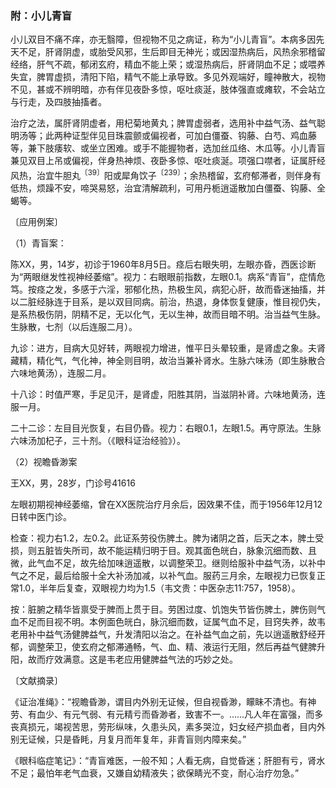 ### 附：小儿青盲

小儿双目不痛不痒，亦无翳障，但视物不见之病证，称为“小儿青盲”。本病多因先天不足，肝肾阴虚，或胎受风邪，生后即目无神光；或因湿热病后，风热余邪稽留经络，肝气不疏，郁闭玄府，精血不能上荣；或湿热病后，肝肾阴血不足；或喂养失宜，脾胃虚损，清阳下陷，精气不能上承导致。多见外观端好，瞳神散大，视物不见，甚或不辨明暗，亦有伴见夜卧多惊，呕吐痰涎，肢体强直或瘫软，不会站立与行走，及四肢抽搐者。

治疗之法，属肝肾阴虚者，用杞菊地黄丸；脾胃虚弱者，选用补中益气汤、益气聪明汤等；此两种证型伴见目珠震颤或偏视者，可加白僵蚕、钩藤、白芍、鸡血藤等，兼下肢痿软、或坐立困难。或手不能握物者，选加丝瓜络、木瓜等。小儿青盲兼见双目上吊或偏视，伴身热神烦、夜卧多惊、呕吐痰涎。项强口噤者，证属肝经风热，治宜牛胆丸<sup>〔39〕</sup>阳或犀角饮子<sup>〔239〕</sup>；余热稽留，玄府郁滞者，则伴身有低热，烦躁不安，啼哭易怒，治宜清解疏利，可用丹栀逍遥散加白僵蚕、钩藤、全蝎等。

〔应用例案〕

（1）青盲案：

陈XX，男，14岁，初诊于1960年8月5日。痉后右眼失明，左眼亦昏，西医诊断为“两眼继发性视神经萎缩”。视力：右眼眼前指数，左眼0.1。病系“青盲”，症情危笃。按痉之发，多感于六淫，邪郁化热，热极生风，病犯心肝，故而昏迷抽搐，并以二脏经脉连于目系，是以双目同病。前治，热退，身体恢复健康，惟目视仍失，是系热极伤阴，阴精不足，无以化气，无以生神，故而目暗不明。治当益气生脉。生脉散，七剂（以后连服二月）。

九诊：进方，目病大见好转，两眼视力增进，惟平日头晕较重，是肾虚之象。夫肾藏精，精化气，气化神，神全则目明，故治当兼补肾水。生脉六味汤（即生脉散合六味地黄汤），连服二月。

十八诊：时值严寒，手足见汗，是肾虚，阳胜其阴，当滋阴补肾。六味地黄汤，连服一月。

二十二诊：左目目光恢复，右目仍昏。视力：右眼0.1，左眼1.5。再守原法。生脉六味汤加杞子，三十剂。（《眼科证治经验》）。

（2）视瞻昏渺案

王XX，男，28岁，门诊号41616

左眼初期视神经萎缩，曾在XX医院治疗月余后，因效果不佳，而于1956年12月12日转中医门诊。

检查：视力右1.2，左0.2。此证系劳役伤脾土。脾为诸阴之首，后天之本，脾土受损，则五脏皆失所司，故不能运精归明于目。观其面色㿠白，脉象沉细而数、且微，此气血不足，故先给加味逍遥散，以调整荣卫。继则给服补中益气汤，以补中气之不足，最后给服十全大补汤加减，以补气血。服药三月余，左眼视力已恢复正常1.0，半年后复查，双眼视力均为1.5（韦文贵：中医杂志11:757，1958）。

按：脏腑之精华皆禀受于脾而上贯于目。劳困过度、饥饱失节皆伤脾土，脾伤则气血不足而目视不明。本例面色㿠白，脉沉细而数，证属气血不足，目窍失养，故韦老用补中益气汤健脾益气，升发清阳以治之。在补益气血之前，先以逍遥散舒经开郁，调整荣卫，使玄府之郁滞通畅，气、血、精、液运行无阻，然后再益气健脾升阳，故而疗效满意。这是韦老应用健脾益气法的巧妙之处。

〔文献摘录〕

《证治准绳》：“视瞻昏渺，谓目内外别无证候，但自视昏渺，矇眛不清也。有神劳、有血少、有元气弱、有元精亏而昏渺者，致害不一。……凡人年在富强，而多丧真损元，竭视苦思，劳形纵味，久患头风，素多哭泣，妇女经产损血者，目内外别无证候，只是昏眊，月复月而年复年，非青盲则内障来矣。”

《眼科临症笔记》：“青盲难医，一般不知；人看无病，自觉昏迷；肝胆有亏，肾水不足；最怕年老气血衰，又嫌自幼精液失；欲保睛光不变，耐心治疗勿急。”
